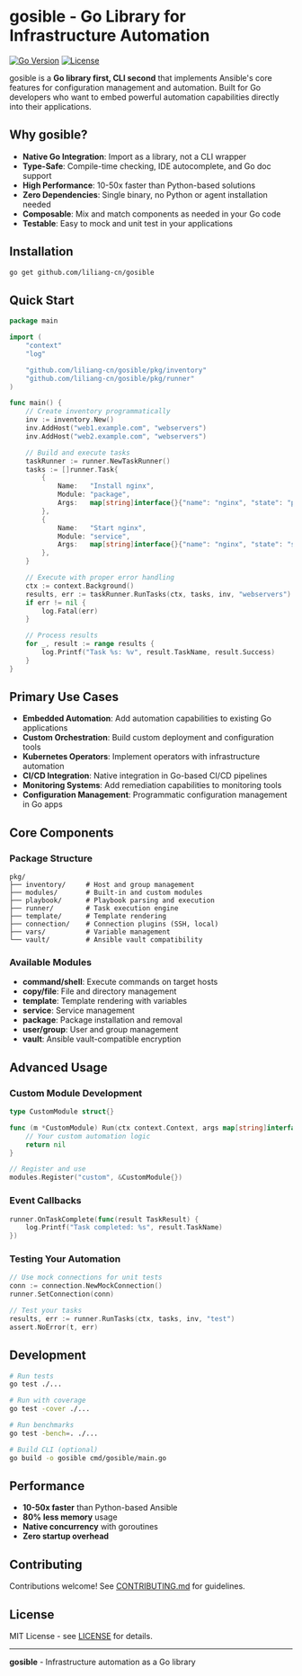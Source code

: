 # gosible - Go Library for Infrastructure Automation

[![Go Version](https://img.shields.io/badge/Go-1.21%2B-blue)](https://golang.org)
[![License](https://img.shields.io/badge/License-MIT-green)](LICENSE)

gosible is a **Go library first, CLI second** that implements Ansible's core features for configuration management and automation. Built for Go developers who want to embed powerful automation capabilities directly into their applications.

## Why gosible?

- **Native Go Integration**: Import as a library, not a CLI wrapper
- **Type-Safe**: Compile-time checking, IDE autocomplete, and Go doc support
- **High Performance**: 10-50x faster than Python-based solutions
- **Zero Dependencies**: Single binary, no Python or agent installation needed
- **Composable**: Mix and match components as needed in your Go code
- **Testable**: Easy to mock and unit test in your applications

## Installation

```bash
go get github.com/liliang-cn/gosible
```

## Quick Start

```go
package main

import (
    "context"
    "log"

    "github.com/liliang-cn/gosible/pkg/inventory"
    "github.com/liliang-cn/gosible/pkg/runner"
)

func main() {
    // Create inventory programmatically
    inv := inventory.New()
    inv.AddHost("web1.example.com", "webservers")
    inv.AddHost("web2.example.com", "webservers")

    // Build and execute tasks
    taskRunner := runner.NewTaskRunner()
    tasks := []runner.Task{
        {
            Name:   "Install nginx",
            Module: "package",
            Args:   map[string]interface{}{"name": "nginx", "state": "present"},
        },
        {
            Name:   "Start nginx",
            Module: "service",
            Args:   map[string]interface{}{"name": "nginx", "state": "started"},
        },
    }

    // Execute with proper error handling
    ctx := context.Background()
    results, err := taskRunner.RunTasks(ctx, tasks, inv, "webservers")
    if err != nil {
        log.Fatal(err)
    }

    // Process results
    for _, result := range results {
        log.Printf("Task %s: %v", result.TaskName, result.Success)
    }
}
```

## Primary Use Cases

- **Embedded Automation**: Add automation capabilities to existing Go applications
- **Custom Orchestration**: Build custom deployment and configuration tools
- **Kubernetes Operators**: Implement operators with infrastructure automation
- **CI/CD Integration**: Native integration in Go-based CI/CD pipelines
- **Monitoring Systems**: Add remediation capabilities to monitoring tools
- **Configuration Management**: Programmatic configuration management in Go apps

## Core Components

### Package Structure

```
pkg/
├── inventory/     # Host and group management
├── modules/       # Built-in and custom modules
├── playbook/      # Playbook parsing and execution
├── runner/        # Task execution engine
├── template/      # Template rendering
├── connection/    # Connection plugins (SSH, local)
├── vars/          # Variable management
└── vault/         # Ansible vault compatibility
```

### Available Modules

- **command/shell**: Execute commands on target hosts
- **copy/file**: File and directory management
- **template**: Template rendering with variables
- **service**: Service management
- **package**: Package installation and removal
- **user/group**: User and group management
- **vault**: Ansible vault-compatible encryption

## Advanced Usage

### Custom Module Development

```go
type CustomModule struct{}

func (m *CustomModule) Run(ctx context.Context, args map[string]interface{}) error {
    // Your custom automation logic
    return nil
}

// Register and use
modules.Register("custom", &CustomModule{})
```

### Event Callbacks

```go
runner.OnTaskComplete(func(result TaskResult) {
    log.Printf("Task completed: %s", result.TaskName)
})
```

### Testing Your Automation

```go
// Use mock connections for unit tests
conn := connection.NewMockConnection()
runner.SetConnection(conn)

// Test your tasks
results, err := runner.RunTasks(ctx, tasks, inv, "test")
assert.NoError(t, err)
```

## Development

```bash
# Run tests
go test ./...

# Run with coverage
go test -cover ./...

# Run benchmarks
go test -bench=. ./...

# Build CLI (optional)
go build -o gosible cmd/gosible/main.go
```

## Performance

- **10-50x faster** than Python-based Ansible
- **80% less memory** usage
- **Native concurrency** with goroutines
- **Zero startup overhead**

## Contributing

Contributions welcome! See [CONTRIBUTING.md](CONTRIBUTING.md) for guidelines.

## License

MIT License - see [LICENSE](LICENSE) for details.

---

**gosible** - Infrastructure automation as a Go library
